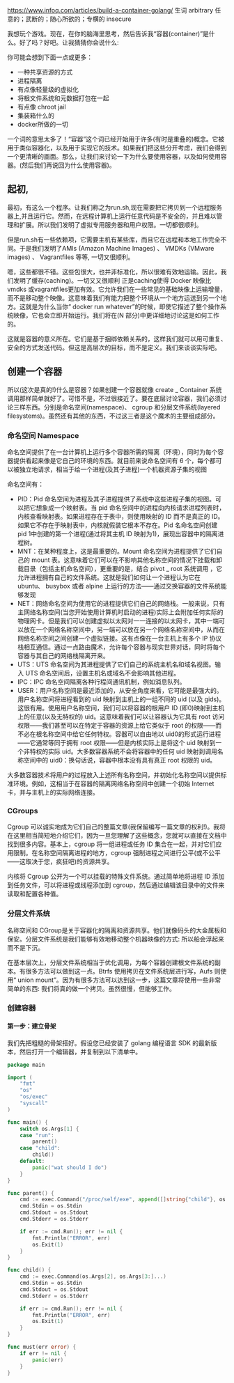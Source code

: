 https://www.infoq.com/articles/build-a-container-golang/
生词
arbitrary 任意的；武断的；随心所欲的；专横的
insecure

我想玩个游戏。现在，在你的脑海里思考，然后告诉我“容器(container)”是什么。好了吗？好吧。让我猜猜你会说什么:

你可能会想到下面一点或更多：

* 一种共享资源的方式
* 进程隔离
* 有点像轻量级的虚拟化
* 将根文件系统和元数据打包在一起
* 有点像 chroot jail
* 集装箱什么的
* docker所做的一切

一个词的意思太多了！“容器”这个词已经开始用于许多(有时是重叠的)概念。它被用于类似容器化，以及用于实现它的技术。如果我们把这些分开考虑，我们会得到一个更清晰的画面。那么，让我们来讨论一下为什么要使用容器，以及如何使用容器。(然后我们再说回为什么使用容器)。

## 起初,
最初，有这么一个程序。让我们称之为run.sh,现在需要把它拷贝到一个远程服务器上,并且运行它。然而，在远程计算机上运行任意代码是不安全的，并且难以管理和扩展。所以我们发明了虚拟专用服务器和用户权限。一切都很顺利。

但是run.sh有一些依赖项，它需要主机有某些库，而且它在远程和本地工作完全不同。于是我们发明了AMIs (Amazon Machine Images) 、 VMDKs (VMware images) 、 Vagrantfiles 等等, 一切又很顺利。

嗯，这些都很不错。这些包很大，也并非标准化，所以很难有效地运输。因此，我们发明了缓存(caching)。一切又又很顺利
正是caching使得 Docker 映像比 vmdks 或vagrantfiles更加有效。它允许我们在一些常见的基础映像上运输增量，而不是移动整个映像。这意味着我们有能力把整个环境从一个地方运送到另一个地方。这就是为什么当你“ docker run whatever”的时候，即使它描述了整个操作系统映像，它也会立即开始运行。我们将在(N 部分)中更详细地讨论这是如何工作的。

这就是容器的意义所在。它们是基于捆绑依赖关系的，这样我们就可以用可重复、安全的方式发送代码。但这是高层次的目标，而不是定义。我们来谈谈实际吧。

## 创建一个容器
所以(这次是真的!)什么是容器？如果创建一个容器就像 create _ Container 系统调用那样简单就好了。可惜不是，不过很接近了。要在底层讨论容器，我们必须讨论三样东西。分别是命名空间(namespace)、 cgroup 和分层文件系统(layered filesystems)。虽然还有其他的东西，不过这三者是这个魔术的主要组成部分。

### 命名空间 Namespace
命名空间提供了在一台计算机上运行多个容器所需的隔离（环境），同时为每个容器提供看起来像是它自己的环境的东西。就目前来说命名空间有 6 个，每个都可以被独立地请求，相当于给一个进程(及其子进程)一个机器资源子集的视图

命名空间有：
* PID：Pid 命名空间为进程及其子进程提供了系统中这些进程子集的视图。可以把它想象成一个映射表。当 pid 命名空间中的进程向内核请求进程列表时，内核查看映射表。如果进程存在于表中，则使用映射的 ID 而不是真正的 ID。如果它不存在于映射表中，内核就假装它根本不存在。Pid 名命名空间创建 pid 1中创建的第一个进程(通过将其主机 ID 映射为1)，展现出容器中的隔离进程树。
* MNT：在某种程度上，这是最重要的。Mount 命名空间为进程提供了它们自己的 mount 表。这意味着它们可以在不影响其他名称空间的情况下挂载和卸载目录（包括主机命名空间），更重要的是，结合 pivot _ root 系统调用 ，它允许进程拥有自己的文件系统。这就是我们如何让一个进程认为它在 ubuntu、 busybox 或者 alpine 上运行的方法——通过交换容器的文件系统能够发现
* NET：网络命名空间为使用它的进程提供它们自己的网络栈。一般来说，只有主网络名称空间(当您开始使用计算机时启动的进程)实际上会附加任何实际的物理网卡。但是我们可以创建虚拟以太网对一一连接的以太网卡，其中一端可以放在一个网络名称空间中，另一端可以放在另一个网络名称空间中，从而在网络名称空间之间创建一个虚拟链接。这有点像在一台主机上有多个 IP 协议栈相互通信。通过一点路由魔术，允许每个容器与现实世界对话，同时将每个容器与其自己的网络栈隔离开来。
* UTS：UTS 命名空间为其进程提供了它们自己的系统主机名和域名视图。输入 UTS 命名空间后，设置主机名或域名不会影响其他进程。
* IPC：IPC 命名空间隔离各种行程间通讯机制，例如消息队列。
* USER：用户名称空间是最近添加的，从安全角度来看，它可能是最强大的。用户名称空间将进程看到的 uid 映射到主机上的一组不同的 uid (以及 gids)。这很有用。使用用户名称空间，我们可以将容器的根用户 ID (即0)映射到主机上的任意(以及无特权的) uid。这意味着我们可以让容器认为它具有 root 访问权限——我们甚至可以在特定于容器的资源上给它类似于 root 的权限——而不必在根名称空间中给它任何特权。容器可以自由地以 uid0的形式运行进程——它通常等同于拥有 root 权限——但是内核实际上是将这个 uid 映射到一个非特权的实际 uid。大多数容器系统不会将容器中的任何 uid 映射到调用名称空间中的 uid0：换句话说，容器中根本没有具有真正 root 权限的 uid。

大多数容器技术将用户的过程放入上述所有名称空间，并初始化名称空间以提供标准环境。例如，这相当于在容器的隔离网络名称空间中创建一个初始 Internet 卡，并与主机上的实际网络连接。

### CGroups
Cgroup 可以诚实地成为它们自己的整篇文章(我保留编写一篇文章的权利!)。我将在这里相当简短地介绍它们，因为一旦您理解了这些概念，您就可以直接在文档中找到很多内容。基本上，cgroup 将一组进程或任务 ID 集合在一起，并对它们应用限制。在名称空间隔离进程的地方，cgroup 强制进程之间进行公平(或不公平——这取决于您，疯狂吧)的资源共享。

内核将 Cgroup 公开为一个可以挂载的特殊文件系统。通过简单地将进程 ID 添加到任务文件，可以将进程或线程添加到 cgroup，然后通过编辑该目录中的文件来读取和配置各种值。

### 分层文件系统
名称空间和 CGroup是关于容器化的隔离和资源共享。他们就像码头的大金属板和保安。分层文件系统是我们能够有效地移动整个机器映像的方式: 所以船会浮起来而不是下沉。

在基本层次上，分层文件系统相当于优化调用，为每个容器创建根文件系统的副本。有很多方法可以做到这一点。Btrfs 使用拷贝在文件系统层进行写，Aufs 则使用“ union mount”。因为有很多方法可以达到这一步，这篇文章将使用一些非常简单的东西: 我们将真的做一个拷贝。虽然很慢，但能够工作。

### 创建容器
#### 第一步：建立骨架
我们先把粗糙的骨架搭好。假设您已经安装了 golang 编程语言 SDK 的最新版本，然后打开一个编辑器，并复制到以下清单中。

```go
package main

import (
	"fmt"
	"os"
	"os/exec"
	"syscall"
)

func main() {
	switch os.Args[1] {
	case "run":
		parent()
	case "child":
		child()
	default:
		panic("wat should I do")
	}
}

func parent() {
	cmd := exec.Command("/proc/self/exe", append([]string{"child"}, os.Args[2:]...)...)
	cmd.Stdin = os.Stdin
	cmd.Stdout = os.Stdout
	cmd.Stderr = os.Stderr

	if err := cmd.Run(); err != nil {
		fmt.Println("ERROR", err)
		os.Exit(1)
	}
}

func child() { 
	cmd := exec.Command(os.Args[2], os.Args[3:]...)
	cmd.Stdin = os.Stdin
	cmd.Stdout = os.Stdout
	cmd.Stderr = os.Stderr

	if err := cmd.Run(); err != nil {
		fmt.Println("ERROR", err)
		os.Exit(1)
	}
}

func must(err error) {
	if err != nil {
		panic(err)
	}
}
```



